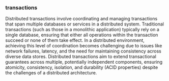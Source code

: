 ### transactions

Distributed transactions involve coordinating and managing transactions that span multiple databases or services in a distributed system. Traditional transactions (such as those in a monolithic application) typically rely on a single database, ensuring that either all operations within the transaction succeed or none of them take effect. In a distributed environment, achieving this level of coordination becomes challenging due to issues like network failures, latency, and the need for maintaining consistency across diverse data stores. Distributed transactions aim to extend transactional guarantees across multiple, potentially independent components, ensuring atomicity, consistency, isolation, and durability (ACID properties) despite the challenges of a distributed architecture.
